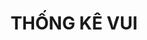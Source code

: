 ---
title: "THỐNG KÊ VUI"
bg_image: "images/backgrounds/funfact-bg.jpg"
funfacts:
# funfacts item loop
- name : "NĂM DẠY"
  image : "images/icons/works.png"
  count : "5"
  
# funfacts item loop
- name : "HỌC VIÊN"
  image : "images/icons/happy.png"
  count : "200"
  
# funfacts item loop
- name : "KHOÁ ANATOMY"
  image : "images/icons/project.png"
  count : "17"
  
# funfacts item loop
- name : "WORKSHOP"
  image : "images/icons/coffee.png"
  count : "9"


# custom style
custom_class: "" 
custom_attributes: "" 
custom_css: ""
---